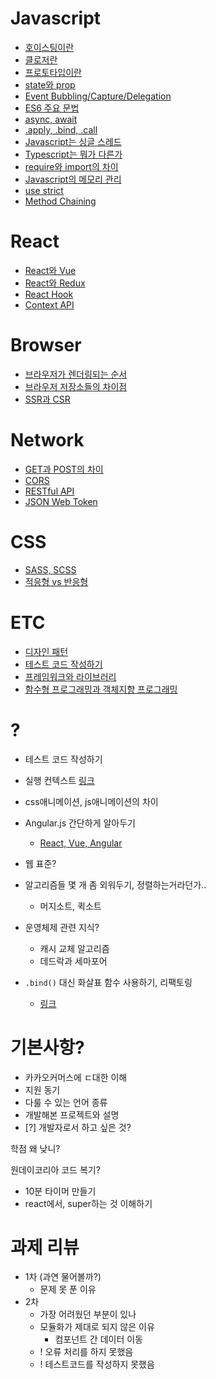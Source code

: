 # Javascript
  - [호이스팅이란](./answers.md/#호이스팅이란)
  - [클로저란](./answers.md/#클로저란)
  - [프로토타입이란](./answers.md/#프로토타입이란)
  - [state와 prop](./answers.md/#state와-prop)
  - [Event Bubbling/Capture/Delegation](./answers.md/#event-bubblingcapturedelegation)
  - [ES6 주요 문법](./answers.md/#es6-주요-문법)
  - [async, await](./answers.md#async,-await)
  - [.apply, .bind, .call](./answers.md/#.apply,-.bind,-.call)
  - [Javascript는 싱글 스레드](./answers.md/#javascript는-싱글-스레드)
  - [Typescript는 뭐가 다른가](./answers.md/#typescript는-뭐가-다른가)
  - [require와 import의 차이](./answers.md/#require와-import의-차이)
  - [Javascript의 메모리 관리](./answers.md/#javascript의-메모리-관리)
  - [use strict](./answers.md/#user-strict)
  - [Method Chaining](./answers.md/#method-chaining)
# React
  - [React와 Vue](./answers.md/#react와-vue)
  - [React와 Redux](./answers.md/#react와-redux)
  - [React Hook](./answers.md/#react-hook)
  - [Context API](./answers.md/#context-api)
# Browser
  - [브라우저가 렌더링되는 순서](./answers.md/#웹-페이지가-렌더링되는-과정)
  - [브라우저 저장소들의 차이점](./answers.md/#브라우저-저장소들의-차이점)
  - [SSR과 CSR](./answers.md/#ssr과-csr)
# Network
  - [GET과 POST의 차이](./answers.md/#get과-post의-차이)
  - [CORS](./answers.md/#cors)
  - [RESTful API](./answers.md/#restful-api)
  - [JSON Web Token](./answers.md/#json-web-token)
# CSS
  - [SASS, SCSS](./answers.md/#sass-scss)
  - [적응형 vs 반응형](./answers.md/#적응형-vs-반응형)
# ETC
  - [디자인 패턴](./answers.md/#디자인-패턴)
  - [테스트 코드 작성하기](./answers.md/#테스트-코드-작성하기)
  - [프레임워크와 라이브러리](./answers.md/#프레임워크와-라이브러리)
  - [함수형 프로그래밍과 객체지향 프로그래밍](./answers.md/#함수형-프로그래밍과-객체지향-프로그래밍)

# ?
- 테스트 코드 작성하기

- 실행 컨텍스트 [링크](https://poiemaweb.com/js-execution-context)  
- css애니메이션, js애니메이션의 차이
- Angular.js 간단하게 알아두기
  - [React, Vue, Angular](https://wickies.tistory.com/120)
- 웹 표준?
- 알고리즘들 몇 개 좀 외워두기, 정렬하는거라던가..
  - 머지소트, 퀵소트
- 운영체제 관련 지식?
  - 캐시 교체 알고리즘
  - 데드락과 세마포어
  
- `.bind()` 대신 화살표 함수 사용하기, 리팩토링 
  - [링크](https://blueshw.github.io/2017/07/01/arrow-function/)

# 기본사항? 
- 카카오커머스에 ㄷ대한 이해
- 지원 동기
- 다룰 수 있는 언어 종류
- 개발해본 프로젝트와 설명
- [?] 개발자로서 하고 싶은 것?

학점 왜 낮니?

원데이코리아 코드 복기?

- 10분 타이머 만들기 
- react에서, super하는 것 이해하기

# 과제 리뷰
  - 1차 (과연 물어볼까?)
    - 문제 못 푼 이유
  - 2차
    - 가장 어려웠던 부분이 있나
    - 모듈화가 제대로 되지 않은 이유
      - 컴포넌트 간 데이터 이동
    - ! 오류 처리를 하지 못했음
    - ! 테스트코드를 작성하지 못했음